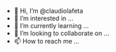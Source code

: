 - 👋 Hi, I’m @claudiolafeta
- 👀 I’m interested in ...
- 🌱 I’m currently learning ...
- 💞️ I’m looking to collaborate on ...
- 📫 How to reach me ...

<!---
claudiolafeta/claudiolafeta is a ✨ special ✨ repository because its `README.md` (this file) appears on your GitHub profile.
You can click the Preview link to take a look at your changes.
--->
